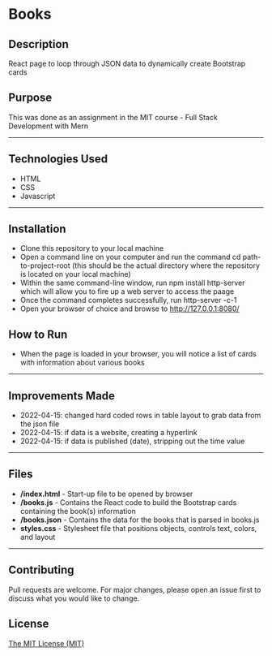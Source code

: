 # Books

## Description 
React page to loop through JSON data to dynamically create Bootstrap cards

## Purpose 
This was done as an assignment in the MIT course - Full Stack Development with Mern

---------

## Technologies Used 
- HTML
- CSS
- Javascript

---------

## Installation 
- Clone this repository to your local machine
- Open a command line on your computer and run the command cd path-to-project-root (this should be the actual directory where the repository is located on your local machine)
- Within the same command-line window, run npm install http-server which will allow you to fire up a web server to access the paage
- Once the command completes successfully, run http-server -c-1
- Open your browser of choice and browse to http://127.0.0.1:8080/

## How to Run 
- When the page is loaded in your browser, you will notice a list of cards with information about various books

---------

## Improvements Made
- 2022-04-15: changed hard coded rows in table layout to grab data from the json file
- 2022-04-15: if data is a website, creating a hyperlink
- 2022-04-15: if data is published (date), stripping out the time value


---------

## Files 
- **/index.html** - Start-up file to be opened by browser
- **/books.js** - Contains the React code to build the Bootstrap cards containing the book(s) information
- **/books.json** - Contains the data for the books that is parsed in books.js
- **styles.css** - Stylesheet file that positions objects, controls text, colors, and layout

---------

## Contributing 
Pull requests are welcome. For major changes, please open an issue first to discuss what you would like to change.

## License
[The MIT License (MIT)](https://github.com/slumpbuster/Formik/blob/main/LICENSE)
